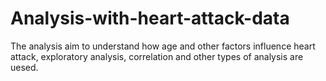 # Analysis-with-heart-attack-data
The analysis aim to understand how age and other factors influence heart attack, exploratory analysis, correlation and other types of analysis  are uesed. 
